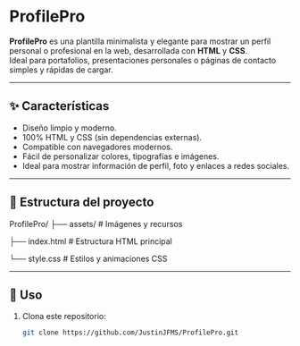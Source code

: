 # ProfilePro

**ProfilePro** es una plantilla minimalista y elegante para mostrar un perfil personal o profesional en la web, desarrollada con **HTML** y **CSS**.  
Ideal para portafolios, presentaciones personales o páginas de contacto simples y rápidas de cargar.

---

## ✨ Características

- Diseño limpio y moderno.
- 100% HTML y CSS (sin dependencias externas).
- Compatible con navegadores modernos.
- Fácil de personalizar colores, tipografías e imágenes.
- Ideal para mostrar información de perfil, foto y enlaces a redes sociales.

---

## 📂 Estructura del proyecto

ProfilePro/
├── assets/ # Imágenes y recursos

├── index.html # Estructura HTML principal

└── style.css # Estilos y animaciones CSS


---

## 🚀 Uso

1. Clona este repositorio:
   ```bash
   git clone https://github.com/JustinJFMS/ProfilePro.git
